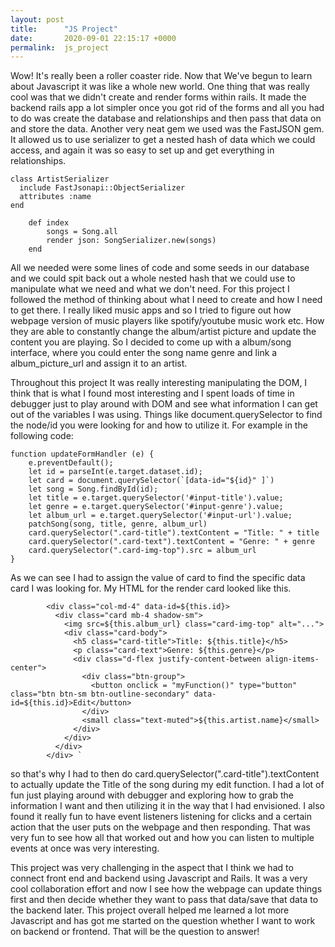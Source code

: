 ```yaml
---
layout: post
title:      "JS Project"
date:       2020-09-01 22:15:17 +0000
permalink:  js_project
---
```


 
Wow! It's really been a roller coaster ride. Now that We've begun to learn about Javascript it was like a whole new world. One thing that was really cool was that we didn't create and render forms within rails. It made the backend rails app a lot simpler once you got rid of the forms and all you had to do was create the database and relationships and then pass that data on and store the data. Another very neat gem we used was the FastJSON gem. It allowed us to use serializer to get a nested hash of data which we could access, and again it was so easy to set up and get everything in relationships. 
```
class ArtistSerializer
  include FastJsonapi::ObjectSerializer
  attributes :name
end

```

```
    def index
        songs = Song.all
        render json: SongSerializer.new(songs)
    end 
```
All we needed were some lines of code and some seeds in our database and we could spit back out a whole nested hash that we could use to manipulate what we need and what we don't need. 
For this project I followed the method of thinking about what I need to create and how I need to get there. I really liked music apps and so I tried to figure out how webpage version of music players like spotify/youtube music work etc. How they are able to constantly change the album/artist picture and update the content you are playing. So I decided to come up with a album/song interface, where you could enter the song name genre and link a album_picture_url and assign it to an artist. 

Throughout this project It was really interesting manipulating the DOM, I think that is what I found most interesting and I spent loads of time in debugger just to play around with DOM and see what information I can get out of the variables I was using. Things like document.querySelector to find the node/id you were looking for and how to utilize it. 
For example in the following code:
```
function updateFormHandler (e) {
    e.preventDefault();
    let id = parseInt(e.target.dataset.id);
    let card = document.querySelector(`[data-id="${id}" ]`)
    let song = Song.findById(id);
    let title = e.target.querySelector('#input-title').value;
    let genre = e.target.querySelector('#input-genre').value;
    let album_url = e.target.querySelector('#input-url').value;
    patchSong(song, title, genre, album_url)
    card.querySelector(".card-title").textContent = "Title: " + title
    card.querySelector(".card-text").textContent = "Genre: " + genre 
    card.querySelector(".card-img-top").src = album_url
}
```
As we can see I had to assign the value of card to find the specific data card I was looking for. 
My HTML for the render card looked like this. 

```
        <div class="col-md-4" data-id=${this.id}>
          <div class="card mb-4 shadow-sm">
            <img src=${this.album_url} class="card-img-top" alt="...">
            <div class="card-body">
              <h5 class="card-title">Title: ${this.title}</h5>
              <p class="card-text">Genre: ${this.genre}</p>
              <div class="d-flex justify-content-between align-items-center">
                <div class="btn-group">
                  <button onclick = "myFunction()" type="button" class="btn btn-sm btn-outline-secondary" data-id=${this.id}>Edit</button>
                </div>
                <small class="text-muted">${this.artist.name}</small>
              </div>
            </div>
          </div>
        </div> `      
```

so that's why I had to then do card.querySelector(".card-title").textContent to actually update the Title of the song during my edit function. I had a lot of fun just playing around with debugger and exploring how to grab the information I want and then utilizing it in the way that I had envisioned. I also found it really fun to have event listeners listening for clicks and a certain action that the user puts on the webpage and then responding. That was very fun to see how all that worked out and how you can listen to multiple events at once was very interesting. 

This project was very challenging in the aspect that I think we had to connect front end and backend using Javascript and Rails. It was a very cool collaboration effort and now I see how the webpage can update things first and then decide whether they want to pass that data/save that data to the backend later. This project overall helped me learned a lot more Javascript and has got me started on the question whether I want to work on backend or frontend. That will be the question to answer! 

